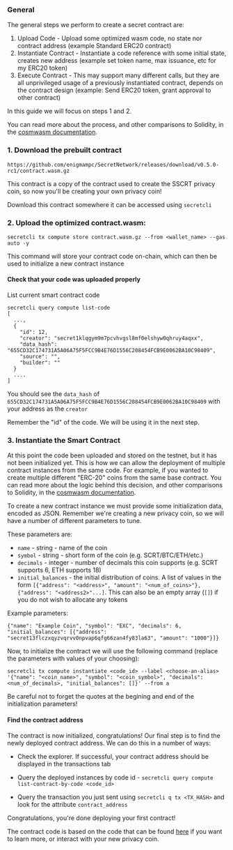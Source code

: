 ### General

The general steps we perform to create a secret contract are:

1.  Upload Code - Upload some optimized wasm code, no state nor contract address (example Standard ERC20 contract)
2.  Instantiate Contract - Instantiate a code reference with some initial state, creates new address (example set token name, max issuance, etc for my ERC20 token)
3.  Execute Contract - This may support many different calls, but they are all unprivileged usage of a previously instantiated contract, depends on the contract design (example: Send ERC20 token, grant approval to other contract)

In this guide we will focus on steps 1 and 2.

You can read more about the process, and other comparisons to Solidity, in the  [cosmwasm documentation](https://www.cosmwasm.com/docs/getting-started/smart-contracts).

### 1. Download the prebuilt contract 

`https://github.com/enigmampc/SecretNetwork/releases/download/v0.5.0-rc1/contract.wasm.gz`

This contract is a copy of the contract used to create the SSCRT privacy coin, so now you'll be creating your own privacy coin!

Download this contract somewhere it can be accessed using `secretcli`

### 2. Upload the optimized contract.wasm:

```
secretcli tx compute store contract.wasm.gz --from <wallet_name> --gas auto -y
```

This command will store your contract code on-chain, which can then be used to initialize a new contract instance

#### Check that your code was uploaded properly

List current smart contract code

```
secretcli query compute list-code
[
  ...,
  {
    "id": 12,
    "creator": "secret1klqgym9m7pcvhvgsl8mf0elshyw0qhruy4aqxx",
    "data_hash": "655CD32C174731A5A06A75F5FCC9B4E76D1556C208454FCB9E0062BA10C98409",
    "source": "",
    "builder": ""
  }
  ....
]
```

You should see the `data_hash` of `655CD32C174731A5A06A75F5FCC9B4E76D1556C208454FCB9E0062BA10C98409` with your address as the `creator`

Remember the "id" of the code. We will be using it in the next step.

### 3. Instantiate the Smart Contract

At this point the code been uploaded and stored on the testnet, but it has not been initialized yet. This is how we can allow the deployment of multiple contract instances from the same code. For example, if you wanted to create multiple different "ERC-20" coins from the same base contract. You can read more about the logic behind this decision, and other comparisons to Solidity, in the  [cosmwasm documentation](https://www.cosmwasm.com/docs/getting-started/smart-contracts).

To create a new contract instance we must provide some initialization data, encoded as JSON. Remember we're creating a new privacy coin, so we will have a number of different parameters to tune.

These parameters are:

* `name`     - string  - name of the coin
* `symbol`   - string  - short form of the coin (e.g. SCRT/BTC/ETH/etc.)
* `decimals` - integer - number of decimals this coin supports (e.g. SCRT supports 6, ETH supports 18)
* `initial_balances` - the initial distribution of coins. A list of values in the form `[{"address": "<address>", "amount": "<num_of_coins>"}, {"address": "<address2>"...]`. This can also be an empty array (`[]`) if you do not wish to allocate any tokens 
  
Example parameters: 

```{"name": "Example Coin", "symbol": "EXC", "decimals": 6, "initial_balances": [{"address": "secret13flczxqyzvqrvv0npvap6qfg66zan4fy83la63", "amount": "1000"}]}```


Now, to initialize the contract we will use the following command (replace the parameters with values of your choosing): 

```
secretcli tx compute instantiate <code_id> --label <choose-an-alias> '{"name": "<coin_name>", "symbol": "<coin_symbol>", "decimals": <num_of_decimals>, "initial_balances": []}' --from a
```

Be careful not to forget the quotes at the begining and end of the initialization parameters!

#### Find the contract address

The contract is now initialized, congratulations! Our final step is to find the newly deployed contract address. We can do this in a number of ways:

* Check the explorer. If successful, your contract address should be displayed in the transactions tab

* Query the deployed instances by code id - ```secretcli query compute list-contract-by-code <code_id>```

* Query the transaction you just sent using ```secretcli q tx <TX_HASH>``` and look for the attribute `contract_address`

Congratulations, you're done deploying your first contract!

The contract code is based on the code that can be found [here](https://github.com/enigmampc/secret-secret) if you want to learn more, or interact with your new privacy coin.
